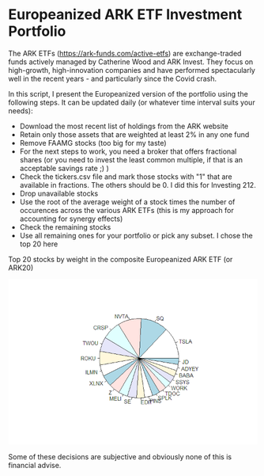 # Europeanized ARK ETF Investment Portfolio 

The ARK ETFs (https://ark-funds.com/active-etfs) are exchange-traded funds actively managed by Catherine Wood and ARK Invest.
They focus on high-growth, high-innovation companies and have performed spectacularly well in the recent years - and particularly since the Covid crash.

In this script, I present the Europeanized version of the portfolio using the following steps. It can be updated daily (or whatever time interval suits your needs):

<ul>
<li>Download the most recent list of holdings from the ARK website</li>
<li>Retain only those assets that are weighted at least 2% in any one fund</li>
<li>Remove FAAMG stocks (too big for my taste)</li>
<li>For the next steps to work, you need a broker that offers fractional shares (or you need to invest the least common multiple, if that is an acceptable savings rate ;) )</li>
<li>Check the tickers.csv file and mark those stocks with "1" that are available in fractions. The others should be 0. I did this for Investing 212.</li>
<li>Drop unavailable stocks</li>
<li>Use the root of the average weight of a stock times the number of occurences across the various ARK ETFs (this is my approach for accounting for synergy effects)</li>
<li>Check the remaining stocks</li>
<li>Use all remaining ones for your portfolio or pick any subset. I chose the top 20 here</li>
</ul>

Top 20 stocks by weight in the composite Europeanized ARK ETF (or ARK20)

<img src="https://github.com/bschmalbach/arkInvest/blob/master/Rplot.png">

Some of these decisions are subjective and obviously none of this is financial advise.
